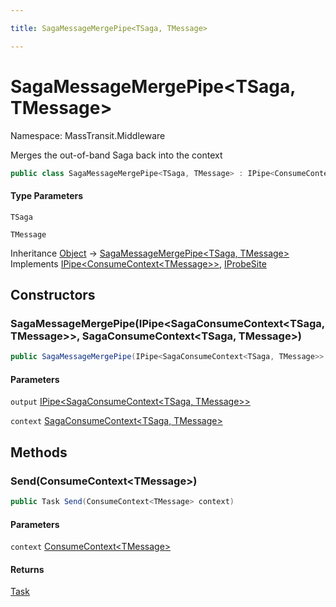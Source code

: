 ```yaml
---

title: SagaMessageMergePipe<TSaga, TMessage>

---
```


# SagaMessageMergePipe\<TSaga, TMessage\>

Namespace: MassTransit.Middleware

Merges the out-of-band Saga back into the context

```csharp
public class SagaMessageMergePipe<TSaga, TMessage> : IPipe<ConsumeContext<TMessage>>, IProbeSite
```

#### Type Parameters

`TSaga`<br/>

`TMessage`<br/>

Inheritance [Object](https://learn.microsoft.com/en-us/dotnet/api/system.object) → [SagaMessageMergePipe\<TSaga, TMessage\>](../masstransit-middleware/sagamessagemergepipe-2)<br/>
Implements [IPipe\<ConsumeContext\<TMessage\>\>](../../masstransit-abstractions/masstransit/ipipe-1), [IProbeSite](../../masstransit-abstractions/masstransit/iprobesite)

## Constructors

### **SagaMessageMergePipe(IPipe\<SagaConsumeContext\<TSaga, TMessage\>\>, SagaConsumeContext\<TSaga, TMessage\>)**

```csharp
public SagaMessageMergePipe(IPipe<SagaConsumeContext<TSaga, TMessage>> output, SagaConsumeContext<TSaga, TMessage> context)
```

#### Parameters

`output` [IPipe\<SagaConsumeContext\<TSaga, TMessage\>\>](../../masstransit-abstractions/masstransit/ipipe-1)<br/>

`context` [SagaConsumeContext\<TSaga, TMessage\>](../../masstransit-abstractions/masstransit/sagaconsumecontext-2)<br/>

## Methods

### **Send(ConsumeContext\<TMessage\>)**

```csharp
public Task Send(ConsumeContext<TMessage> context)
```

#### Parameters

`context` [ConsumeContext\<TMessage\>](../../masstransit-abstractions/masstransit/consumecontext-1)<br/>

#### Returns

[Task](https://learn.microsoft.com/en-us/dotnet/api/system.threading.tasks.task)<br/>
